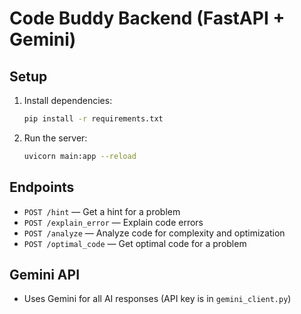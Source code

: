 # Code Buddy Backend (FastAPI + Gemini)

## Setup

1. Install dependencies:
   ```bash
   pip install -r requirements.txt
   ```
2. Run the server:
   ```bash
   uvicorn main:app --reload
   ```

## Endpoints

- `POST /hint` — Get a hint for a problem
- `POST /explain_error` — Explain code errors
- `POST /analyze` — Analyze code for complexity and optimization
- `POST /optimal_code` — Get optimal code for a problem

## Gemini API

- Uses Gemini for all AI responses (API key is in `gemini_client.py`)
